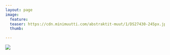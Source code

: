 ```yaml
---
layout: page
image:
  feature:
  teaser: https://cdn.minimuutti.com/abstraktit-muut/1/DS27430-245px.jpg
  thumb:

---
```


![](https://cdn.minimuutti.com/abstraktit-muut/1/DS27430-800px.jpg)
